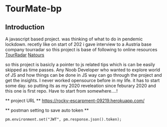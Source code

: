 # TourMate-bp
## Introduction
A javascript based project. was thinking of what to do in pendemic lockdown. recetly like on start of 202 i gave interview to a Austria base company tourradar so this project is base of following to online resources
[TourRadar](https://www.tourradar.com/)
[Natours](https://www.natours.dev/)

so this project is basicly a pointer to js related tips which is can be easily skipped as time passes. Any Noob Developer who wanted to explore world of JS and how things can be done in JS way can go through the project and get the insights. I never worked opensource before in my life. it has to start some day. so putting its as my 2020 reveleation since feburary 2020 and this one is first repo. Have to start from somewhere....!

** project URL **
https://rocky-escarpment-09219.herokuapp.com/

** postman setting to save auto token **
```
pm.environment.set("JWT", pm.response.json().token);

```

